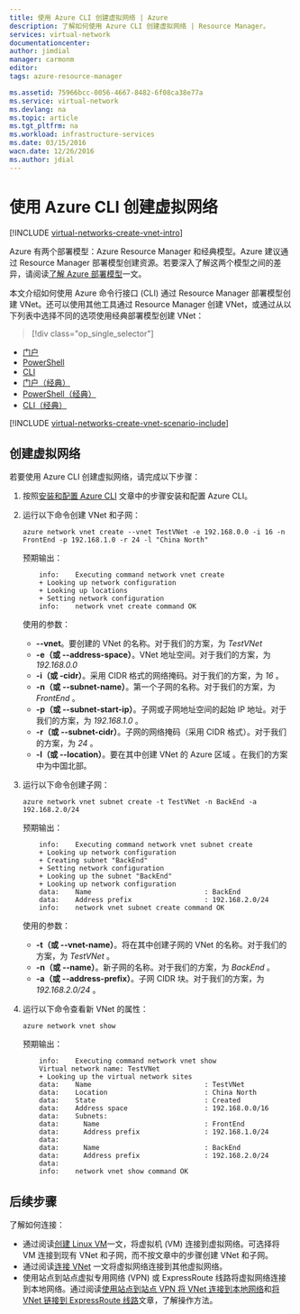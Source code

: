 ```yaml
---
title: 使用 Azure CLI 创建虚拟网络 | Azure
description: 了解如何使用 Azure CLI 创建虚拟网络 | Resource Manager。
services: virtual-network
documentationcenter: 
author: jimdial
manager: carmonm
editor: 
tags: azure-resource-manager

ms.assetid: 75966bcc-0056-4667-8482-6f08ca38e77a
ms.service: virtual-network
ms.devlang: na
ms.topic: article
ms.tgt_pltfrm: na
ms.workload: infrastructure-services
ms.date: 03/15/2016
wacn.date: 12/26/2016
ms.author: jdial
---
```


# 使用 Azure CLI 创建虚拟网络

[!INCLUDE [virtual-networks-create-vnet-intro](../../includes/virtual-networks-create-vnet-intro-include.md)]

Azure 有两个部署模型：Azure Resource Manager 和经典模型。Azure 建议通过 Resource Manager 部署模型创建资源。若要深入了解这两个模型之间的差异，请阅读[了解 Azure 部署模型](../azure-resource-manager/resource-manager-deployment-model.md)一文。

本文介绍如何使用 Azure 命令行接口 (CLI) 通过 Resource Manager 部署模型创建 VNet。还可以使用其他工具通过 Resource Manager 创建 VNet，或通过从以下列表中选择不同的选项使用经典部署模型创建 VNet：
> [!div class="op_single_selector"]
- [门户](./virtual-networks-create-vnet-arm-pportal.md)
- [PowerShell](./virtual-networks-create-vnet-arm-ps.md)
- [CLI](./virtual-networks-create-vnet-arm-cli.md)
- [门户（经典）](./virtual-networks-create-vnet-classic-pportal.md)
- [PowerShell（经典）](./virtual-networks-create-vnet-classic-netcfg-ps.md)
- [CLI（经典）](./virtual-networks-create-vnet-classic-cli.md)

[!INCLUDE [virtual-networks-create-vnet-scenario-include](../../includes/virtual-networks-create-vnet-scenario-include.md)]

## 创建虚拟网络

若要使用 Azure CLI 创建虚拟网络，请完成以下步骤：

1. 按照[安装和配置 Azure CLI](../xplat-cli-install.md) 文章中的步骤安装和配置 Azure CLI。

2. 运行以下命令创建 VNet 和子网：

    ```
    azure network vnet create --vnet TestVNet -e 192.168.0.0 -i 16 -n FrontEnd -p 192.168.1.0 -r 24 -l "China North"
    ```

    预期输出：

    ```
        info:    Executing command network vnet create
        + Looking up network configuration
        + Looking up locations
        + Setting network configuration
        info:    network vnet create command OK
    ```

    使用的参数：

   * **--vnet**。要创建的 VNet 的名称。对于我们的方案，为 *TestVNet*
   * **-e（或 --address-space）**。VNet 地址空间。对于我们的方案，为 *192.168.0.0*
   * **-i（或 -cidr）**。采用 CIDR 格式的网络掩码。对于我们的方案，为 *16* 。
   * **-n（或 --subnet-name）**。第一个子网的名称。对于我们的方案，为 *FrontEnd* 。
   * **-p（或 --subnet-start-ip）**。子网或子网地址空间的起始 IP 地址。对于我们的方案，为 *192.168.1.0* 。
   * **-r（或 --subnet-cidr）**。子网的网络掩码（采用 CIDR 格式）。对于我们的方案，为 *24* 。
   * **-l（或 --location）**。要在其中创建 VNet 的 Azure 区域 。在我们的方案中为中国北部。
3. 运行以下命令创建子网：

    ```
    azure network vnet subnet create -t TestVNet -n BackEnd -a 192.168.2.0/24
    ```

    预期输出：

    ```
        info:    Executing command network vnet subnet create
        + Looking up network configuration
        + Creating subnet "BackEnd"
        + Setting network configuration
        + Looking up the subnet "BackEnd"
        + Looking up network configuration
        data:    Name                            : BackEnd
        data:    Address prefix                  : 192.168.2.0/24
        info:    network vnet subnet create command OK
    ```

    使用的参数：

   * **-t（或 --vnet-name）**。将在其中创建子网的 VNet 的名称。对于我们的方案，为 *TestVNet* 。
   * **-n（或 --name）**。新子网的名称。对于我们的方案，为 *BackEnd* 。
   * **-a（或 --address-prefix）**。子网 CIDR 块。对于我们的方案，为 *192.168.2.0/24* 。
4. 运行以下命令查看新 VNet 的属性：

    ```
    azure network vnet show
    ```

    预期输出：

    ```
        info:    Executing command network vnet show
        Virtual network name: TestVNet
        + Looking up the virtual network sites
        data:    Name                            : TestVNet
        data:    Location                        : China North
        data:    State                           : Created
        data:    Address space                   : 192.168.0.0/16
        data:    Subnets:
        data:      Name                          : FrontEnd
        data:      Address prefix                : 192.168.1.0/24
        data:
        data:      Name                          : BackEnd
        data:      Address prefix                : 192.168.2.0/24
        data:
        info:    network vnet show command OK
    ```

## 后续步骤

了解如何连接：

- 通过阅读[创建 Linux VM](../virtual-machines/virtual-machines-linux-quick-create-cli.md)一文，将虚拟机 (VM) 连接到虚拟网络。可选择将 VM 连接到现有 VNet 和子网，而不按文章中的步骤创建 VNet 和子网。
- 通过阅读[连接 VNet](../vpn-gateway/vpn-gateway-howto-vnet-vnet-resource-manager-portal.md) 一文将虚拟网络连接到其他虚拟网络。
- 使用站点到站点虚拟专用网络 (VPN) 或 ExpressRoute 线路将虚拟网络连接到本地网络。通过阅读[使用站点到站点 VPN 将 VNet 连接到本地网络](../vpn-gateway/vpn-gateway-howto-multi-site-to-site-resource-manager-portal.md)和[将 VNet 链接到 ExpressRoute 线路](../expressroute/expressroute-howto-linkvnet-portal-resource-manager.md)文章，了解操作方法。

<!---HONumber=Mooncake_1219_2016-->